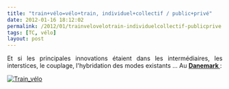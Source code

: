 ```yaml
---
title: "train+vélo=vélo+train, individuel+collectif / public+privé"
date: 2012-01-16 18:12:02
permalink: /2012/01/trainvelovelotrain-individuelcollectif-publicprive.html
tags: [TC, vélo]
layout: post
---
```


<p style="text-align: justify">Et si les principales innovations étaient dans les intermédiaires, les interstices, le couplage, l'hybridation des modes existants ... Au <a href="http://www.bv.com.au/general/bikes-and-riding/42382/" target="_blank"><strong>Danemark </strong></a>:</p> <p style="text-align: justify"><a href="https://gabrielplassat.github.io/transportsdufutur/wp-content/uploads/sites/6/old/6a0120a66d2ad4970b016760a1ba8f970b-800wi.jpg" rel="lightbox"><img alt="Train_vélo" class="asset  asset-image at-xid-6a0120a66d2ad4970b016760a1ba8f970b" src="/wp-content/uploads/sites/6/old/6a0120a66d2ad4970b016760a1ba8f970b-500wi.jpg" style="margin-left: auto;margin-right: auto" title="Train_vélo" /></a><br /><br /><br /></p>
